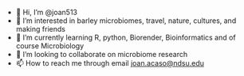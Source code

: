 - 👋 Hi, I’m @joan513
- 👀 I’m interested in barley microbiomes, travel, nature, cultures, and making friends
- 🌱 I’m currently learning R, python, Biorender, Bioinformatics and of course Microbiology
- 💞️ I’m looking to collaborate on microbiome research
- 📫 How to reach me through email joan.acaso@ndsu.edu

<!---
joan513/joan513 is a ✨ special ✨ repository because its `README.md` (this file) appears on your GitHub profile.
You can click the Preview link to take a look at your changes.
--->
